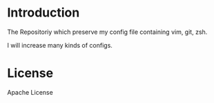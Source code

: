 # Introduction

The Repositoriy which preserve my config file containing vim, git, zsh.

I will increase many kinds of configs.


# License

Apache License

